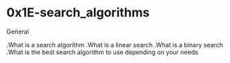 # 0x1E-search_algorithms

General

.What is a search algorithm
.What is a linear search
.What is a binary search
.What is the best search algorithm to use depending on your needs